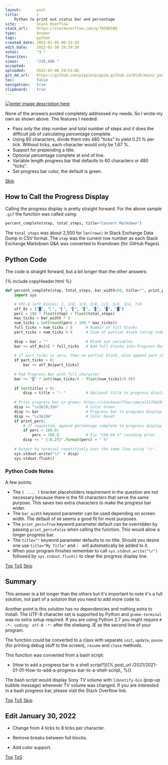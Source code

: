 ```yaml
---
layout:       post
title:        >
    Python to print out status bar and percentage
site:         Stack Overflow
stack_url:    https://stackoverflow.com/q/70586588
type:         Answer
tags:         python
created_date: 2022-01-05 00:33:35
edit_date:    2022-01-30 19:39:30
votes:        "3 "
favorites:    
views:        "235,988 "
accepted:     
uploaded:     2022-03-06 19:51:02
git_md_url:   https://github.com/pippim/pippim.github.io/blob/main/_posts/2022/2022-01-05-Python-to-print-out-status-bar-and-percentage.md
toc:          false
navigation:   true
clipboard:    true
---
```


[![enter image description here][1]][1]

None of the answers posted completely addressed my needs. So I wrote my own as shown above. The features I needed:

- Pass only the step number and total number of steps and it does the difficult job of calculating percentage complete.
- Using 60 characters, divide them into 480 "ticks" to yield 0.21 % per tick. Without ticks, each character would only be 1.67 %.
- Support for prepending a title.
- Optional percentage complete at end of line.
- Variable length progress bar that defaults to 60 characters or 480 "ticks".
- Set progress bar color, the default is green.


<a id="hdr1"></a>
<div class="hdr-bar">  <a href="#hdr2">Skip</a></div>

## How to Call the Progress Display

Calling the progress display is pretty straight forward. For the above sample `.gif` the function was called using:

``` python
percent_complete(step, total_steps, title="Convert Markdown")
```

The `total_steps` was about 2,500 for `len(rows)` in Stack Exchange Data Dump in CSV format. The `step` was the current row number as each Stack Exchange Markdown Q&A was converted to Kramdown (for GitHub Pages).


## Python Code

The code is straight forward, but a bit longer than the other answers:

{% include copyHeader.html %}
``` python
def percent_complete(step, total_steps, bar_width=60, title="", print_perc=True):
    import sys

    # UTF-8 left blocks: 1, 1/8, 1/4, 3/8, 1/2, 5/8, 3/4, 7/8
    utf_8s = ["█", "▏", "▎", "▍", "▌", "▋", "▊", "█"]
    perc = 100 * float(step) / float(total_steps)
    max_ticks = bar_width * 8
    num_ticks = int(round(perc / 100 * max_ticks))
    full_ticks = num_ticks / 8      # Number of full blocks
    part_ticks = num_ticks % 8      # Size of partial block (array index)
    
    disp = bar = ""                 # Blank out variables
    bar += utf_8s[0] * full_ticks   # Add full blocks into Progress Bar
    
    # If part_ticks is zero, then no partial block, else append part char
    if part_ticks > 0:
        bar += utf_8s[part_ticks]
    
    # Pad Progress Bar with fill character
    bar += "▒" * int((max_ticks/8 - float(num_ticks)/8.0))
    
    if len(title) > 0:
        disp = title + ": "         # Optional title to progress display
    
    # Print progress bar in green: https://stackoverflow.com/a/21786287/6929343
    disp += "\x1b[0;32m"            # Color Green
    disp += bar                     # Progress bar to progress display
    disp += "\x1b[0m"               # Color Reset
    if print_perc:
        # If requested, append percentage complete to progress display
        if perc > 100.0:
            perc = 100.0            # Fix "100.04 %" rounding error
        disp += " {:6.2f}".format(perc) + " %"
    
    # Output to terminal repetitively over the same line using '\r'.
    sys.stdout.write("\r" + disp)
    sys.stdout.flush()
```

### Python Code Notes

A few points:

- The `[ .... ]` bracket placeholders requirement in the question are not necessary because there is the fill characters that serve the same purpose. This saves two extra characters to make the progress bar wider.
- The `bar_width` keyword parameter can be used depending on screen width. The default of `60` seems a good fit for most purposes.
- The `print_perc=True` keyword parameter default can be overridden by passing `print_perc=False` when calling the function. This would allow a longer progress bar.
- The `title=""` keyword parameter defaults to no title. Should you desire one use `title="My Title"` and `: ` will automatically be added to it.
- When your program finishes remember to call `sys.stdout.write("\r")` followed by `sys.stdout.flush()` to clear the progress display line.


<a id="hdr2"></a>
<div class="hdr-bar">  <a href="#">Top</a>  <a href="#hdr1">ToS</a>  <a href="#hdr3">Skip</a></div>

## Summary

This answer is a bit longer than the others but it's important to note it's a full solution, not part of a solution that you need to add more code to.

Another point is this solution has no dependencies and nothing extra to install. The UTF-8 character set is supported by Python and `gnome-terminal` was no extra setup required. If you are using Python 2.7 you might require `# -*- coding: utf-8 -*-` after the shebang. IE as the second line of your program.

The function could be converted to a class with separate `init`, `update`, `pause` (for printing debug stuff to the screen), `resume` and `close` methods.

This function was converted from a bash script:

- [How to add a progress bar to a shell script?]({% post_url /2021/2021-01-01-How-to-add-a-progress-bar-to-a-shell-script_ %})

The bash script would display Sony TV volume with `libnotify-bin` (pop-up bubble message) whenever TV volume was changed. If you are interested in a bash progress bar, please visit the Stack Overflow link.



<a id="hdr3"></a>
<div class="hdr-bar">  <a href="#">Top</a>  <a href="#hdr2">ToS</a>  <a href="#hdr4">Skip</a></div>

## Edit January 30, 2022

- Change from 4 ticks to 8 ticks per character.
- Remove breaks between full blocks.
- Add color support.

  [1]: https://i.stack.imgur.com/rUVeM.gif


<a id="hdr4"></a>
<div class="hdr-bar">  <a href="#">Top</a>  <a href="#hdr3">ToS</a></div>

